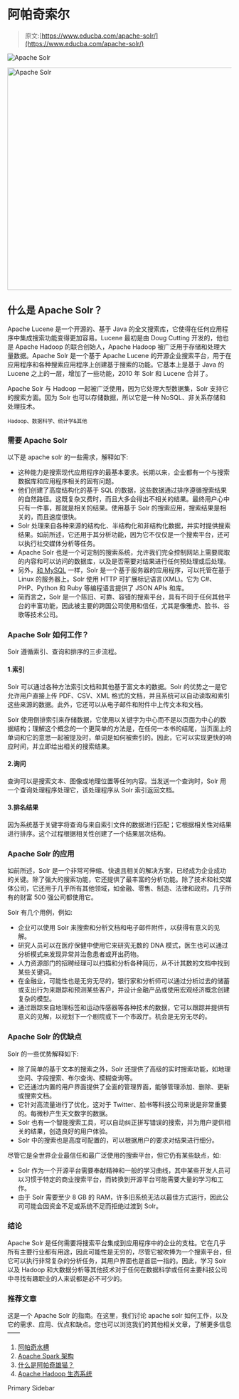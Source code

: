 # 阿帕奇索尔

> 原文:[https://www.educba.com/apache-solr/](https://www.educba.com/apache-solr/)

![Apache Solr](../Images/f6c9b7fb0f4ce510cac18d849755cc2b.png)

<noscript><img class="alignnone size-full wp-image-283482" src="../Images/f6c9b7fb0f4ce510cac18d849755cc2b.png" alt="Apache Solr" width="900" height="500" data-original-src="https://cdn.educba.com/academy/wp-content/uploads/2020/01/Apache-Solr.jpg"/></noscript>

## 什么是 Apache Solr？

Apache Lucene 是一个开源的、基于 Java 的全文搜索库，它使得在任何应用程序中集成搜索功能变得更加容易。Lucene 最初是由 Doug Cutting 开发的，他也是 Apache Hadoop 的联合创始人，Apache Hadoop 被广泛用于存储和处理大量数据。Apache Solr 是一个基于 Apache Lucene 的开源企业搜索平台，用于在应用程序和各种搜索应用程序上创建基于搜索的功能。它基本上是基于 Java 的 Lucene 之上的一层，增加了一些功能，2010 年 Solr 和 Lucene 合并了。

Apache Solr 与 Hadoop 一起被广泛使用，因为它处理大型数据集，Solr 支持它的搜索方面。因为 Solr 也可以存储数据，所以它是一种 NoSQL、非关系存储和处理技术。

<small>Hadoop、数据科学、统计学&其他</small>

### 需要 Apache Solr

以下是 apache solr 的一些需求，解释如下:

*   这种能力是搜索现代应用程序的最基本要求。长期以来，企业都有一个与搜索数据库和应用程序相关的固有问题。
*   他们创建了高度结构化的基于 SQL 的数据，这些数据通过排序遵循搜索结果的自然路径。这既复杂又费时，而且大多会得出不相关的结果。最终用户心中只有一件事，那就是相关的结果。使用基于 Solr 的搜索应用，搜索结果是相关的，而且速度很快。
*   Solr 处理来自各种来源的结构化、半结构化和非结构化数据，并实时提供搜索结果。如前所述，它还用于其分析功能，因为它不仅仅是一个搜索平台，还可以执行社交媒体分析等任务。
*   Apache Solr 也是一个可定制的搜索系统，允许我们完全控制网站上需要爬取的内容和可以访问的数据库，以及是否需要对结果进行任何预处理或后处理。
*   另外，[和 MySQL](https://www.educba.com/what-is-mysql/) 一样，Solr 是一个基于服务器的应用程序，可以托管在基于 Linux 的服务器上。Solr 使用 HTTP 可扩展标记语言(XML)。它为 C#、PHP、Python 和 Ruby 等编程语言提供了 JSON APIs 和库。
*   简而言之，Solr 是一个陈旧、可靠、容错的搜索平台，具有不同于任何其他平台的丰富功能，因此被主要的跨国公司使用和信任，尤其是像雅虎、脸书、谷歌等技术公司。

### Apache Solr 如何工作？

Solr 遵循索引、查询和排序的三步流程。

#### 1.索引

Solr 可以通过各种方法索引文档和其他基于富文本的数据。Solr 的优势之一是它允许用户直接上传 PDF、CSV、XML 格式的文档，并且系统可以自动读取和索引这些来源的数据。此外，它还可以从电子邮件和附件中上传文本和文档。

Solr 使用倒排索引来存储数据，它使用以关键字为中心而不是以页面为中心的数据结构；理解这个概念的一个更简单的方法是，在任何一本书的结尾，当页面上的单词和它的意思一起被提及时，单词是如何被索引的。因此，它可以实现更快的响应时间，并立即给出相关的搜索结果。

#### 2.询问

查询可以是搜索文本、图像或地理位置等任何内容。当发送一个查询时，Solr 用一个查询处理程序处理它，该处理程序从 Solr 索引返回文档。

#### 3.排名结果

因为系统基于关键字将查询与来自索引文件的数据进行匹配；它根据相关性对结果进行排序。这个过程根据相关性创建了一个结果层次结构。

### Apache Solr 的应用

如前所述，Solr 是一个非常可伸缩、快速且相关的解决方案，已经成为企业成功的关键。除了强大的搜索功能，它还提供了最丰富的分析功能。除了技术和社交媒体公司，它还用于几乎所有其他领域，如金融、零售、制造、法律和政府。几乎所有的财富 500 强公司都使用它。

Solr 有几个用例，例如:

*   企业可以使用 Solr 来搜索和分析文档和电子邮件附件，以获得有意义的见解。
*   研究人员可以在医疗保健中使用它来研究无数的 DNA 模式，医生也可以通过分析模式来发现异常并治愈患者或开出药物。
*   人力资源部门的招聘经理可以扫描和分析各种简历，从不计其数的文档中找到某些关键词。
*   在金融业，可能性也是无穷无尽的，银行家和分析师可以通过分析过去的储蓄或支出行为来跟踪和预测某些客户，并设计金融产品或使用宏观经济概念创建复杂的模型。
*   通过跟踪来自地理标签和运动传感器等各种技术的数据，它可以跟踪并提供有意义的见解，以规划下一个剧院或下一个市政厅。机会是无穷无尽的。

### Apache Solr 的优缺点

Solr 的一些优势解释如下:

*   除了简单的基于文本的搜索之外，Solr 还提供了高级的实时搜索功能，如地理空间、字段搜索、布尔查询、模糊查询等。
*   它还通过内置的用户界面提供了全面的管理界面，能够管理添加、删除、更新或搜索文档。
*   它针对高流量进行了优化，这对于 Twitter、脸书等科技公司来说是非常重要的。每微秒产生天文数字的数据。
*   Solr 也有一个智能搜索工具，可以自动纠正拼写错误的搜索，并为用户提供相关的结果，创造良好的用户体验。
*   Solr 中的搜索也是高度可配置的，可以根据用户的要求对结果进行细分。

尽管它是全世界企业最信任和最广泛使用的搜索平台，但它仍有某些缺点，如:

*   Solr 作为一个开源平台需要奉献精神和一般的学习曲线，其中某些开发人员可以习惯于特定的商业搜索平台，而转换到开源平台可能需要大量的学习和工作。
*   由于 Solr 需要至少 8 GB 的 RAM，许多旧系统无法以最佳方式运行，因此公司可能会因资金不足或系统不足而拒绝过渡到 Solr。

### 结论

Apache Solr 是任何需要将搜索平台集成到应用程序中的企业的支柱。它在几乎所有主要行业都有用途，因此可能性是无穷的，尽管它被吹捧为一个搜索平台，但它可以执行非常复杂的分析任务，其用户界面也是首屈一指的。因此，学习 Solr 以及 Hadoop 和大数据分析等其他技术对于任何在数据科学或任何主要科技公司中寻找有趣职业的人来说都是必不可少的。

### 推荐文章

这是一个 Apache Solr 的指南。在这里，我们讨论 apache solr 如何工作，以及它的需求、应用、优点和缺点。您也可以浏览我们的其他相关文章，了解更多信息——

1.  [阿帕奇水槽](https://www.educba.com/apache-flume/)
2.  [Apache Spark 架构](https://www.educba.com/apache-spark-architecture/)
3.  [什么是阿帕奇雄猫？](https://www.educba.com/what-is-apache-tomcat/)
4.  [Apache Hadoop 生态系统](https://www.educba.com/apache-hadoop-ecosystem/)

<footer class="entry-footer">

<aside class="sidebar sidebar-primary widget-area" role="complementary" aria-label="Primary Sidebar">Primary Sidebar</aside>

</footer>